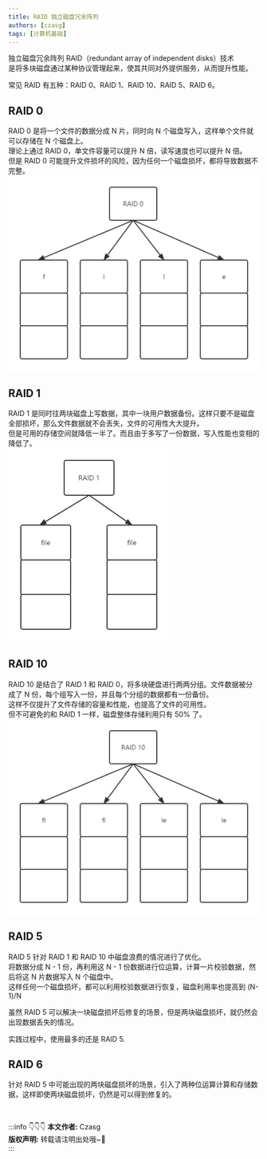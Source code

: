 ```yaml
---
title: RAID 独立磁盘冗余阵列
authors: [czasg]
tags: [计算机基础]
---
```


独立磁盘冗余阵列 RAID（redundant array of independent disks）技术   
是将多块磁盘通过某种协议管理起来，使其共同对外提供服务，从而提升性能。

常见 RAID 有五种：RAID 0、RAID 1、RAID 10、RAID 5、RAID 6。

<!--truncate-->

## RAID 0
RAID 0 是将一个文件的数据分成 N 片，同时向 N 个磁盘写入，这样单个文件就可以存储在 N 个磁盘上。   
理论上通过 RAID 0，单文件容量可以提升 N 倍，读写速度也可以提升 N 倍。    
但是 RAID 0 可能提升文件损坏的风险，因为任何一个磁盘损坏，都将导致数据不完整。    
![](./raid-0.png)

## RAID 1
RAID 1 是同时往两块磁盘上写数据，其中一块用户数据备份。这样只要不是磁盘全部损坏，那么文件数据就不会丢失，文件的可用性大大提升。   
但是可用的存储空间就降低一半了。而且由于多写了一份数据，写入性能也变相的降低了。      
![](./raid-1.png)

## RAID 10
RAID 10 是结合了 RAID 1 和 RAID 0，将多块硬盘进行两两分组。文件数据被分成了 N 份，每个组写入一份，并且每个分组的数据都有一份备份。    
这样不仅提升了文件存储的容量和性能，也提高了文件的可用性。     
但不可避免的和 RAID 1 一样，磁盘整体存储利用只有 50% 了。      
![](./raid-10.png)

## RAID 5
RAID 5 针对 RAID 1 和 RAID 10 中磁盘浪费的情况进行了优化。   
将数据分成 N - 1 份，再利用这 N - 1 份数据进行位运算，计算一片校验数据，然后将这 N 片数据写入 N 个磁盘中。   
这样任何一个磁盘损坏，都可以利用校验数据进行恢复，磁盘利用率也提高到 (N-1)/N  

虽然 RAID 5 可以解决一块磁盘损坏后修复的场景，但是两块磁盘损坏，就仍然会出现数据丢失的情况。   

实践过程中，使用最多的还是 RAID 5.

## RAID 6
针对 RAID 5 中可能出现的两块磁盘损坏的场景，引入了两种位运算计算和存储数据，这样即使两块磁盘损坏，仍然是可以得到修复的。


<br/>

:::info 👇👇👇
**本文作者:** Czasg     
**版权声明:** 转载请注明出处哦~👮‍    
:::
